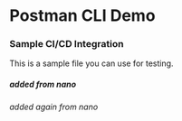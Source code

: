 # Postman CLI Demo

### Sample CI/CD Integration

This is a sample file you can use for testing.

##### added from nano
###### added again from nano
